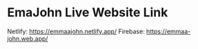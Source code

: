 # EmaJohn Live Website Link
 Netlify: https://emmaajohn.netlify.app/
 Firebase: https://emmaa-john.web.app/
